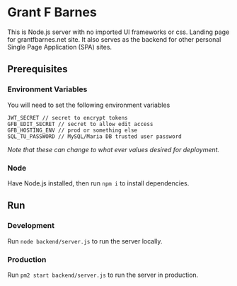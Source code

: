# Grant F Barnes

This is Node.js server with no imported UI frameworks or css. Landing page for grantfbarnes.net site. It also serves as the backend for other personal Single Page Application (SPA) sites.

## Prerequisites

### Environment Variables

You will need to set the following environment variables

```
JWT_SECRET // secret to encrypt tokens
GFB_EDIT_SECRET // secret to allow edit access
GFB_HOSTING_ENV // prod or something else
SQL_TU_PASSWORD // MySQL/Maria DB trusted user password
```

_Note that these can change to what ever values desired for deployment._

### Node

Have Node.js installed, then run `npm i` to install dependencies.

## Run

### Development

Run `node backend/server.js` to run the server locally.

### Production

Run `pm2 start backend/server.js` to run the server in production.
